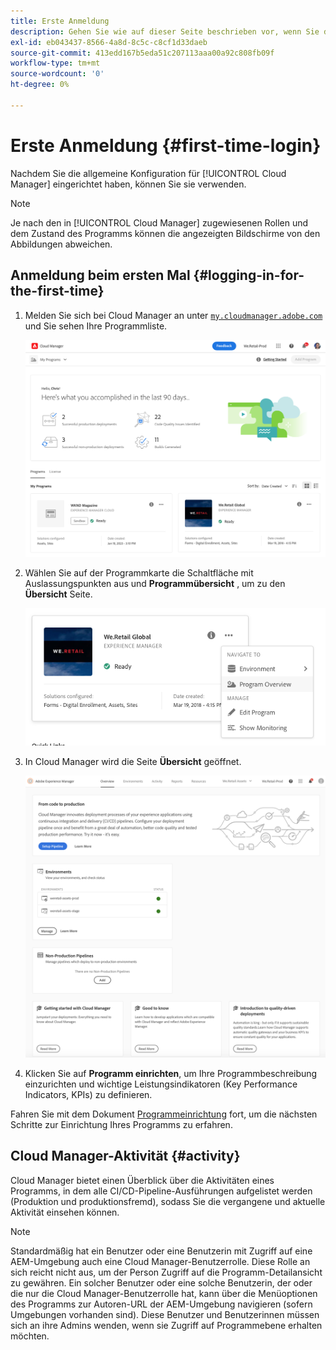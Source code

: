 ```yaml
---
title: Erste Anmeldung
description: Gehen Sie wie auf dieser Seite beschrieben vor, wenn Sie die allgemeine Konfiguration eingerichtet haben und für die erste Verwendung von Cloud Manager bereit sind.
exl-id: eb043437-8566-4a8d-8c5c-c8cf1d33daeb
source-git-commit: 413edd167b5eda51c207113aaa00a92c808fb09f
workflow-type: tm+mt
source-wordcount: '0'
ht-degree: 0%

---
```



# Erste Anmeldung {#first-time-login}

Nachdem Sie die allgemeine Konfiguration für [!UICONTROL Cloud Manager] eingerichtet haben, können Sie sie verwenden.

>[!NOTE]
>
>Je nach den in [!UICONTROL Cloud Manager] zugewiesenen Rollen und dem Zustand des Programms können die angezeigten Bildschirme von den Abbildungen abweichen.

## Anmeldung beim ersten Mal {#logging-in-for-the-first-time}

1. Melden Sie sich bei Cloud Manager an unter [`my.cloudmanager.adobe.com`](https://my.cloudmanager.adobe.com/) und Sie sehen Ihre Programmliste.

   ![Cloud Manager-Konsole](/help/assets/cloud-manager-console.png)

1. Wählen Sie auf der Programmkarte die Schaltfläche mit Auslassungspunkten aus und **Programmübersicht** , um zu den **Übersicht** Seite.

   ![Cloud Manager-Option](/help/assets/program-overview-option.png)

1. In Cloud Manager wird die Seite **Übersicht** geöffnet.

   ![Cloud Manager-Übersichtsseite](/help/assets/FirstLogin1.png)

1. Klicken Sie auf **Programm einrichten**, um Ihre Programmbeschreibung einzurichten und wichtige Leistungsindikatoren (Key Performance Indicators, KPIs) zu definieren.

Fahren Sie mit dem Dokument [Programmeinrichtung](/help/getting-started/program-setup.md) fort, um die nächsten Schritte zur Einrichtung Ihres Programms zu erfahren.

## Cloud Manager-Aktivität {#activity}

Cloud Manager bietet einen Überblick über die Aktivitäten eines Programms, in dem alle CI/CD-Pipeline-Ausführungen aufgelistet werden (Produktion und produktionsfremd), sodass Sie die vergangene und aktuelle Aktivität einsehen können.

>[!NOTE]
>
>Standardmäßig hat ein Benutzer oder eine Benutzerin mit Zugriff auf eine AEM-Umgebung auch eine Cloud Manager-Benutzerrolle. Diese Rolle an sich reicht nicht aus, um der Person Zugriff auf die Programm-Detailansicht zu gewähren. Ein solcher Benutzer oder eine solche Benutzerin, der oder die nur die Cloud Manager-Benutzerrolle hat, kann über die Menüoptionen des Programms zur Autoren-URL der AEM-Umgebung navigieren (sofern Umgebungen vorhanden sind). Diese Benutzer und Benutzerinnen müssen sich an ihre Admins wenden, wenn sie Zugriff auf Programmebene erhalten möchten.
